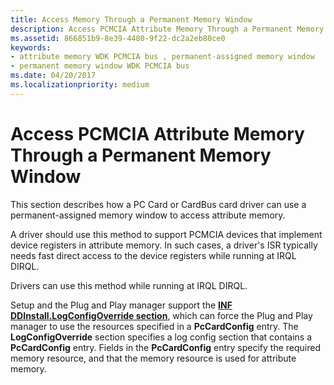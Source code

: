 ```yaml
---
title: Access Memory Through a Permanent Memory Window
description: Access PCMCIA Attribute Memory Through a Permanent Memory Window
ms.assetid: 866851b9-8e39-4480-9f22-dc2a2eb80ce0
keywords:
- attribute memory WDK PCMCIA bus , permanent-assigned memory window
- permanent memory window WDK PCMCIA bus
ms.date: 04/20/2017
ms.localizationpriority: medium
---
```


# Access PCMCIA Attribute Memory Through a Permanent Memory Window





This section describes how a PC Card or CardBus card driver can use a permanent-assigned memory window to access attribute memory.

A driver should use this method to support PCMCIA devices that implement device registers in attribute memory. In such cases, a driver's ISR typically needs fast direct access to the device registers while running at IRQL DIRQL.

Drivers can use this method while running at IRQL DIRQL.

Setup and the Plug and Play manager support the [**INF DDInstall.LogConfigOverride section**](../install/inf-ddinstall-logconfigoverride-section.md), which can force the Plug and Play manager to use the resources specified in a **PcCardConfig** entry. The **LogConfigOverride** section specifies a log config section that contains a **PcCardConfig** entry. Fields in the **PcCardConfig** entry specify the required memory resource, and that the memory resource is used for attribute memory.

 


